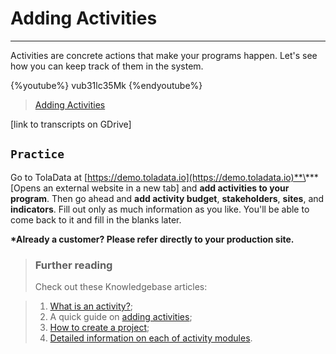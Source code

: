 # Adding Activities

---

Activities are concrete actions that make your programs happen. Let's see how you can keep track of them in the system.

{%youtube%} vub31lc35Mk {%endyoutube%}  
> [Adding Activities](https://www.youtube.com/embed/vub31lc35Mk?rel=0)

\[link to transcripts on GDrive\]

## `Practice`

Go to TolaData at [https://demo.toladata.io](https://demo.toladata.io)**\*** \[Opens an external website in a new tab\] and **add activities to your program**. Then go ahead and **add activity budget**, **stakeholders**, **sites**, and **indicators**. Fill out only as much information as you like. You'll be able to come back to it and fill in the blanks later.

**\*Already a customer? Please refer directly to your production site.**

> ### Further reading
> Check out these Knowledgebase articles: 

> 1. [What is an activity?](https://help.toladata.com/7-activities/what-is-an-activity.html);
> 2. A quick guide on [adding activities](https://help.toladata.com/7-activities/add-activity.html);
> 3. [How to create a project](https://help.toladata.com/7-activities/promoting-an-activity-to-a-project.html);
> 4. [Detailed information on each of activity modules](https://help.toladata.com/7-activities/activity-modules.html).

## 



